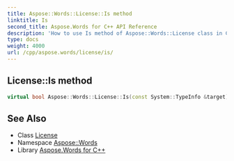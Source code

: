 ```yaml
---
title: Aspose::Words::License::Is method
linktitle: Is
second_title: Aspose.Words for C++ API Reference
description: 'How to use Is method of Aspose::Words::License class in C++.'
type: docs
weight: 4000
url: /cpp/aspose.words/license/is/
---
```

## License::Is method




```cpp
virtual bool Aspose::Words::License::Is(const System::TypeInfo &target) const override
```

## See Also

* Class [License](../)
* Namespace [Aspose::Words](../../)
* Library [Aspose.Words for C++](../../../)
